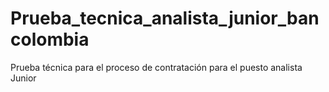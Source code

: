 # Prueba_tecnica_analista_junior_bancolombia
Prueba técnica para el proceso de contratación para el puesto analista Junior
